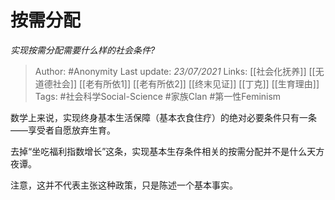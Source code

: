 # 按需分配
*实现按需分配需要什么样的社会条件?*

> Author: #Anonymity
Last update: *23/07/2021* 
Links: [[社会化抚养]] [[无道德社会]] [[老有所依1]] [[老有所依2]] [[终末见证]] [[丁克]] [[生育理由]]
Tags:  #社会科学Social-Science #家族Clan #第一性Feminism 

数学上来说，实现终身基本生活保障（基本衣食住疗）的绝对必要条件只有一条——享受者自愿放弃生育。

去掉“坐吃福利指数增长”这条，实现基本生存条件相关的按需分配并不是什么天方夜谭。

注意，这并不代表主张这种政策，只是陈述一个基本事实。



